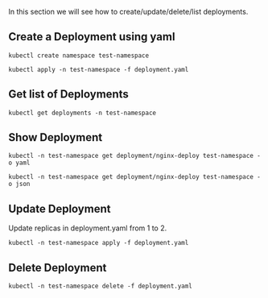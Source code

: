 In this section we will see how to create/update/delete/list deployments.

## Create a Deployment using yaml

```
kubectl create namespace test-namespace

kubectl apply -n test-namespace -f deployment.yaml
```

## Get list of Deployments

```
kubectl get deployments -n test-namespace
```

## Show Deployment

```
kubectl -n test-namespace get deployment/nginx-deploy test-namespace -o yaml

kubectl -n test-namespace get deployment/nginx-deploy test-namespace -o json
```

## Update Deployment

Update replicas in deployment.yaml from 1 to 2.

```
kubectl -n test-namespace apply -f deployment.yaml
```

## Delete Deployment

```
kubectl -n test-namespace delete -f deployment.yaml
```
